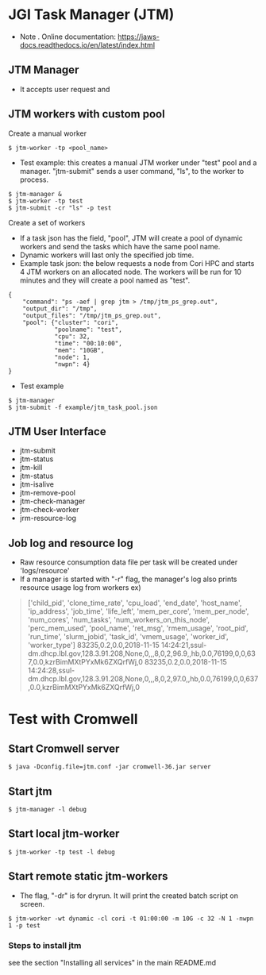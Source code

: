 JGI Task Manager (JTM)
======================




- Note
   . Online documentation: https://jaws-docs.readthedocs.io/en/latest/index.html


JTM Manager
----

- It accepts user request and 

JTM workers with custom pool
---------
Create a manual worker
```
$ jtm-worker -tp <pool_name>
```

- Test example: this creates a manual JTM worker under "test" pool and a manager. "jtm-submit" sends a user command, "ls", to the worker to process.
```
$ jtm-manager &
$ jtm-worker -tp test
$ jtm-submit -cr "ls" -p test 
```

Create a set of workers

- If a task json has the field, "pool", JTM will create a pool of dynamic workers and send the tasks which have the same pool name.
- Dynamic workers will last only the specified job time.
- Example task json: the below requests a node from Cori HPC and starts 4 JTM workers on an allocated node. The workers will be run for 10 minutes and they will create a pool named as "test". 
```
{
    "command": "ps -aef | grep jtm > /tmp/jtm_ps_grep.out",
    "output_dir": "/tmp",
    "output_files": "/tmp/jtm_ps_grep.out",
    "pool": {"cluster": "cori",
             "poolname": "test",             
             "cpu": 32,
             "time": "00:10:00",
             "mem": "10GB",
             "node": 1,
             "nwpn": 4}
}
```

- Test example
```
$ jtm-manager 
$ jtm-submit -f example/jtm_task_pool.json
```

JTM User Interface
---------
- jtm-submit
- jtm-status 
- jtm-kill
- jtm-status
- jtm-isalive
- jtm-remove-pool
- jtm-check-manager
- jtm-check-worker
- jrm-resource-log

Job log and resource log
---------

- Raw resource consumption data file per task will be created under 'logs/resource'
- If a manager is started with "-r" flag, the manager's log also prints resource usage log from workers
ex)
>['child_pid', 'clone_time_rate', 'cpu_load', 'end_date', 'host_name', 'ip_address', 'job_time', 'life_left', 'mem_per_core', 'mem_per_node', 'num_cores', 'num_tasks', 'num_workers_on_this_node', 'perc_mem_used', 'pool_name', 'ret_msg', 'rmem_usage', 'root_pid', 'run_time', 'slurm_jobid', 'task_id', 'vmem_usage', 'worker_id', 'worker_type']
>83235,0.2,0.0,2018-11-15 14:24:21,ssul-dm.dhcp.lbl.gov,128.3.91.208,None,0,,,8,0,2,96.9,,hb,0.0,76199,0,0,637,0.0,kzrBimMXtPYxMk6ZXQrfWj,0
>83235,0.2,0.0,2018-11-15 14:24:28,ssul-dm.dhcp.lbl.gov,128.3.91.208,None,0,,,8,0,2,97.0,,hb,0.0,76199,0,0,637,0.0,kzrBimMXtPYxMk6ZXQrfWj,0


Test with Cromwell
=================

Start Cromwell server
-----
```
$ java -Dconfig.file=jtm.conf -jar cromwell-36.jar server
```

Start jtm
-----
```
$ jtm-manager -l debug
```

Start local jtm-worker
-----
```
$ jtm-worker -tp test -l debug
```

Start remote static jtm-workers
-----
- The flag, "-dr" is for dryrun. It will print the created batch script on screen.

```
$ jtm-worker -wt dynamic -cl cori -t 01:00:00 -m 10G -c 32 -N 1 -nwpn 1 -p test
```

### Steps to install jtm
see the section "Installing all services" in the main README.md

